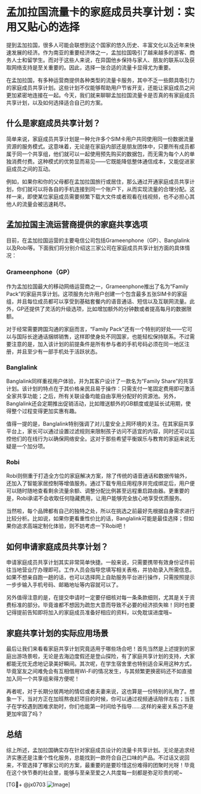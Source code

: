 # 孟加拉国流量卡的家庭成员共享计划：实用又贴心的选择

提到孟加拉国，很多人可能会联想到这个国家的悠久历史、丰富文化以及近年来快速发展的经济。作为南亚的重要经济体之一，孟加拉国吸引了越来越多的游客、商务人士和留学生。而对于这些人来说，在异国他乡保持与家人、朋友的联系以及获取网络支持是至关重要的。因此，选择一张合适的流量卡显得尤为重要。

在孟加拉国，有多种运营商提供各种类型的流量卡服务，其中不乏一些颇具吸引力的家庭成员共享计划。这些计划不仅能够帮助用户节省开支，还能让家庭成员之间更加紧密地连接在一起。今天，我们就来聊聊孟加拉国流量卡是否真的有家庭成员共享计划，以及如何选择适合自己的方案。

## 什么是家庭成员共享计划？

简单来说，家庭成员共享计划是一种允许多个SIM卡用户共同使用同一份数据流量资源的服务模式。这意味着，无论是在家庭内部还是朋友团体中，只要所有成员都属于同一个共享组，他们就可以一起使用预先购买的数据包，而无需为每个人的单独消费付费。这种模式的优势显而易见——它既能降低整体通信成本，又能促进家庭成员之间的互动。

例如，如果你和你的父母都在孟加拉国旅行或居住，那么通过开通家庭成员共享计划，你们就可以将各自的手机连接到同一个账户下，从而实现流量的合理分配。这样一来，即使某位家庭成员需要频繁下载大文件或者观看在线视频，也不必担心其他人的流量会被迅速耗尽。

## 孟加拉国主流运营商提供的家庭共享选项

目前，在孟加拉国运营的主要电信公司包括Grameenphone（GP）、Banglalink以及Robi等。下面我们将分别介绍这三家公司在家庭成员共享计划方面的具体情况：

### Grameenphone（GP）

作为孟加拉国最大的移动网络运营商之一，Grameenphone推出了名为“Family Pack”的家庭共享计划。这项服务允许用户创建一个包含最多五张SIM卡的家庭组，并且每位成员都可以享受到基础套餐内的语音通话、短信以及互联网流量。此外，GP还提供了灵活的升级选项，比如增加额外的分钟数或者提高每月的数据限额。

对于经常需要跨国沟通的家庭而言，“Family Pack”还有一个特别的好处——它可以与国际长途通话捆绑销售，这样即使身处不同国家，也能轻松保持联系。不过需要注意的是，加入该计划的前提条件是所有参与者的手机号码必须在同一地区注册，并且至少有一部手机处于活跃状态。

### Banglalink

Banglalink同样重视用户体验，并为其客户设计了一款名为“Family Share”的共享计划。该计划的特点在于其价格亲民且易于操作：只需支付一笔固定费用即可激活全家共享功能；之后，所有关联设备均能自由享用分配好的资源池。另外，Banglalink还会定期推出促销活动，比如赠送额外的GB额度或是延长试用期，使得整个过程变得更加实惠有趣。

值得一提的是，Banglalink特别强调了对儿童安全上网环境的关注。在其家庭共享平台上，家长可以通过设置过滤规则来限制孩子访问不适宜的内容，同时还可以监控他们的在线行为以确保网络安全。这对于那些希望平衡娱乐与教育的家庭来说无疑是一个加分项。

### Robi

Robi则侧重于打造全方位的家庭解决方案，除了传统的语音通话和数据传输外，还加入了智能家居控制等增值服务。通过下载专用应用程序并完成绑定后，用户便可以随时随地查看剩余流量余额、调整分配比例甚至远程重启路由器。更重要的是，Robi承诺不会收取任何隐藏费用，让用户能够完全放心地享受优质服务。

当然啦，每个品牌都有自己的独特之处，所以在挑选之前最好先根据自身需求进行比较分析。比如说，如果你更看重性价比的话，Banglalink可能是最佳选择；但如果你追求高端定制化体验，则不妨考虑一下Robi吧！

## 如何申请家庭成员共享计划？

申请家庭成员共享计划其实非常简单快捷。一般来说，只需要携带有效身份证件前往当地营业厅办理即可。工作人员会指导您填写相关表格，并协助录入所需信息。如果不想亲自跑一趟的话，也可以选择网上自助服务平台进行操作，只需按照提示一步步输入手机号码、邮箱地址等内容就可以了。

另外值得注意的是，在提交申请时一定要仔细核对每一条条款细则，尤其是关于资费标准的部分。毕竟谁都不想因为疏忽大意而导致不必要的经济损失嘛！同时也要记得提前告知即将加入的家庭成员准备好相应的资料，以免耽误进度哦~

## 家庭共享计划的实际应用场景

最后让我们来看看家庭共享计划究竟适用于哪些场合吧！首先当然是上述提到的家庭出游场景啦，无论是去海边度假还是登山探险，有了家庭共享计划的支持，大家都能无忧无虑地记录美好瞬间。其次呢，在学生宿舍里也特别适合采用这种方式，毕竟室友之间难免会有互相借用Wi-Fi的情况发生，与其频繁更换密码还不如直接加入同一个共享组来得方便呢！

再者呢，对于长期分居两地的情侣或者夫妻来说，这也算是一份特别的礼物了。想象一下，当对方正在加班熬夜赶项目的时候，你可以通过视频通话陪伴左右；当孩子在学校遇到困难求助时，你们也能第一时间给予指导……这样的亲密关系岂不是更加牢固了吗？

## 总结

综上所述，孟加拉国确实存在针对家庭成员设计的流量卡共享计划。无论是追求经济实惠还是注重个性化服务，总能找到一款符合自己口味的产品。不过话又说回来，不管选择了哪家公司的方案，最重要的是要珍惜这份难得的团聚时光呀！毕竟在这个快节奏的社会里，能够与至亲至爱之人共度每一刻都是弥足珍贵的呢~

[TG💪+ @jx0703 ![Image](https://github.com/user-attachments/assets/dbca1d08-cadb-493c-b0ec-ad6f7a83f270)]
